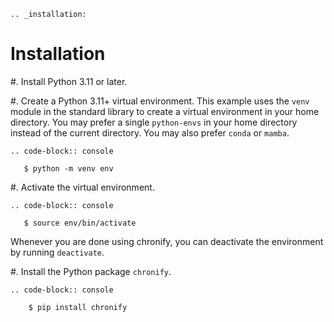 
```{eval-rst}
.. _installation:
```

# Installation

#. Install Python 3.11 or later.

#. Create a Python 3.11+ virtual environment. This example uses the ``venv`` module in the standard
library to create a virtual environment in your home directory. You may prefer a single
`python-envs` in your home directory instead of the current directory. You may also prefer ``conda``
or ``mamba``.

```{eval-rst}
.. code-block:: console

   $ python -m venv env
```

#. Activate the virtual environment.

```{eval-rst}
.. code-block:: console

   $ source env/bin/activate
```

Whenever you are done using chronify, you can deactivate the environment by running ``deactivate``.

#. Install the Python package `chronify`.

```{eval-rst}
.. code-block:: console

    $ pip install chronify
```

